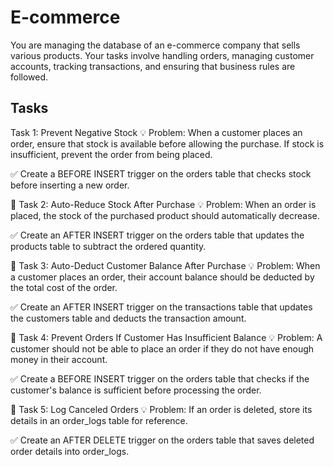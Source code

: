 # E-commerce
You are managing the database of an e-commerce company that sells various products. Your tasks involve handling orders, managing customer accounts, tracking transactions, and ensuring that business rules are followed.
## Tasks
 Task 1: Prevent Negative Stock
💡 Problem:
When a customer places an order, ensure that stock is available before allowing the purchase. If stock is insufficient, prevent the order from being placed.

✅ Create a BEFORE INSERT trigger on the orders table that checks stock before inserting a new order.

📝 Task 2: Auto-Reduce Stock After Purchase
💡 Problem:
When an order is placed, the stock of the purchased product should automatically decrease.

✅ Create an AFTER INSERT trigger on the orders table that updates the products table to subtract the ordered quantity.

📝 Task 3: Auto-Deduct Customer Balance After Purchase
💡 Problem:
When a customer places an order, their account balance should be deducted by the total cost of the order.

✅ Create an AFTER INSERT trigger on the transactions table that updates the customers table and deducts the transaction amount.

📝 Task 4: Prevent Orders If Customer Has Insufficient Balance
💡 Problem:
A customer should not be able to place an order if they do not have enough money in their account.

✅ Create a BEFORE INSERT trigger on the orders table that checks if the customer's balance is sufficient before processing the order.

📝 Task 5: Log Canceled Orders
💡 Problem:
If an order is deleted, store its details in an order_logs table for reference.

✅ Create an AFTER DELETE trigger on the orders table that saves deleted order details into order_logs.
